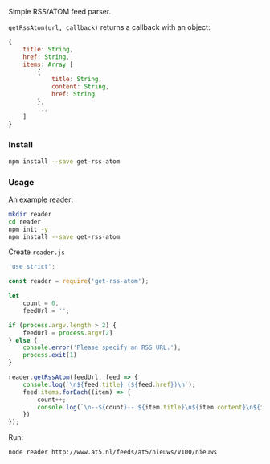 Simple RSS/ATOM feed parser.

`getRssAtom(url, callback)` returns a callback with an object:

~~~javascript
{
    title: String,
    href: String,
    items: Array [
        {
            title: String,
            content: String,
            href: String
        },
        ...
    ]
}
~~~

### Install

~~~bash
npm install --save get-rss-atom
~~~

### Usage

An example reader:

~~~bash
mkdir reader
cd reader
npm init -y
npm install --save get-rss-atom
~~~

Create `reader.js`

~~~javascript
'use strict';

const reader = require('get-rss-atom');

let
    count = 0,
    feedUrl = '';

if (process.argv.length > 2) {
    feedUrl = process.argv[2]
} else {
    console.error('Please specify an RSS URL.');
    process.exit(1)
}

reader.getRssAtom(feedUrl, feed => {
    console.log(`\n${feed.title} (${feed.href})\n`);
    feed.items.forEach((item) => {
        count++;
        console.log(`\n--${count}-- ${item.title}\n${item.content}\n${item.href}\n`)
    })
});
~~~

Run:

~~~bash
node reader http://www.at5.nl/feeds/at5/nieuws/V100/nieuws
~~~
